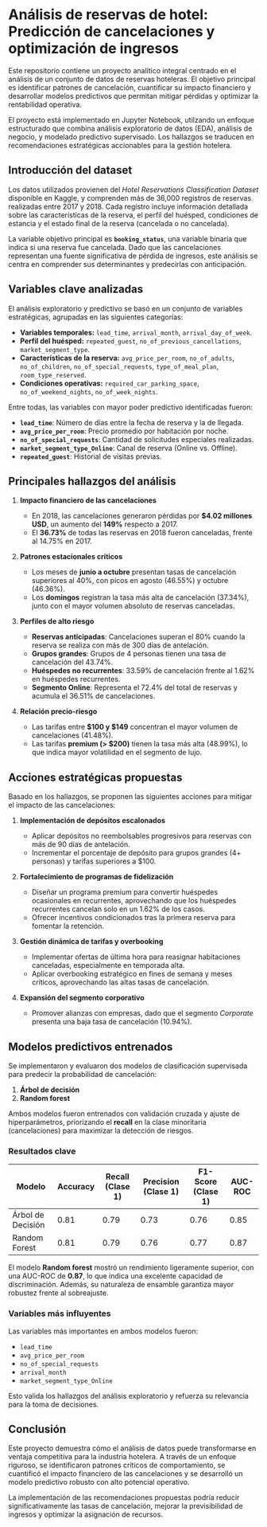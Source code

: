 
# Análisis de reservas de hotel: Predicción de cancelaciones y optimización de ingresos

Este repositorio contiene un proyecto analítico integral centrado en el análisis de un conjunto de datos de reservas hoteleras. El objetivo principal es identificar patrones de cancelación, cuantificar su impacto financiero y desarrollar modelos predictivos que permitan mitigar pérdidas y optimizar la rentabilidad operativa.

El proyecto está implementado en Jupyter Notebook, utilzando un enfoque estructurado que combina análisis exploratorio de datos (EDA), análisis de negocio, y modelado predictivo supervisado. Los hallazgos se traducen en recomendaciones estratégicas accionables para la gestión hotelera.



## Introducción del dataset


Los datos utilizados provienen del *Hotel Reservations Classification Dataset* disponible en Kaggle, y comprenden más de 36,000 registros de reservas realizadas entre 2017 y 2018. Cada registro incluye información detallada sobre las características de la reserva, el perfil del huésped, condiciones de estancia y el estado final de la reserva (cancelada o no cancelada).

La variable objetivo principal es **`booking_status`**, una variable binaria que indica si una reserva fue cancelada. Dado que las cancelaciones representan una fuente significativa de pérdida de ingresos, este análisis se centra en comprender sus determinantes y predecirlas con anticipación.


## Variables clave analizadas


El análisis exploratorio y predictivo se basó en un conjunto de variables estratégicas, agrupadas en las siguientes categorías:

- **Variables temporales:** `lead_time`, `arrival_month`, `arrival_day_of_week`.
- **Perfil del huésped:** `repeated_guest`, `no_of_previous_cancellations`, `market_segment_type`.
- **Características de la reserva:** `avg_price_per_room`, `no_of_adults`, `no_of_children`, `no_of_special_requests`, `type_of_meal_plan`, `room_type_reserved`.
- **Condiciones operativas:** `required_car_parking_space`, `no_of_weekend_nights`, `no_of_week_nights`.

Entre todas, las variables con mayor poder predictivo identificadas fueron:

- **`lead_time`**: Número de días entre la fecha de reserva y la de llegada.
- **`avg_price_per_room`**: Precio promedio por habitación por noche.
- **`no_of_special_requests`**: Cantidad de solicitudes especiales realizadas.
- **`market_segment_type_Online`**: Canal de reserva (Online vs. Offline).
- **`repeated_guest`**: Historial de visitas previas.


## Principales hallazgos del análisis

1. **Impacto financiero de las cancelaciones**
   - En 2018, las cancelaciones generaron pérdidas por **$4.02 millones USD**, un aumento del **149%** respecto a 2017.
   - El **36.73%** de todas las reservas en 2018 fueron canceladas, frente al 14.75% en 2017.

2. **Patrones estacionales críticos**
   - Los meses de **junio a octubre** presentan tasas de cancelación superiores al 40%, con picos en agosto (46.55%) y octubre (46.36%).
   - Los **domingos** registran la tasa más alta de cancelación (37.34%), junto con el mayor volumen absoluto de reservas canceladas.

3. **Perfiles de alto riesgo**
   - **Reservas anticipadas**: Cancelaciones superan el 80% cuando la reserva se realiza con más de 300 días de antelación.
   - **Grupos grandes**: Grupos de 4 personas tienen una tasa de cancelación del 43.74%.
   - **Huéspedes no recurrentes**: 33.59% de cancelación frente al 1.62% en huéspedes recurrentes.
   - **Segmento Online**: Representa el 72.4% del total de reservas y acumula el 36.51% de cancelaciones.

4. **Relación precio-riesgo**
   - Las tarifas entre **$100 y $149** concentran el mayor volumen de cancelaciones (41.48%).
   - Las tarifas **premium (> $200)** tienen la tasa más alta (48.99%), lo que indica mayor volatilidad en el segmento de lujo.



## Acciones estratégicas propuestas

Basado en los hallazgos, se proponen las siguientes acciones para mitigar el impacto de las cancelaciones:

1. **Implementación de depósitos escalonados**
   - Aplicar depósitos no reembolsables progresivos para reservas con más de 90 días de antelación.
   - Incrementar el porcentaje de depósito para grupos grandes (4+ personas) y tarifas superiores a $100.

2. **Fortalecimiento de programas de fidelización**
   - Diseñar un programa premium para convertir huéspedes ocasionales en recurrentes, aprovechando que los huéspedes recurrentes cancelan solo en un 1.62% de los casos.
   - Ofrecer incentivos condicionados tras la primera reserva para fomentar la retención.

3. **Gestión dinámica de tarifas y overbooking**
   - Implementar ofertas de última hora para reasignar habitaciones canceladas, especialmente en temporada alta.
   - Aplicar overbooking estratégico en fines de semana y meses críticos, aprovechando las altas tasas de cancelación.

4. **Expansión del segmento corporativo**
   - Promover alianzas con empresas, dado que el segmento *Corporate* presenta una baja tasa de cancelación (10.94%).



## Modelos predictivos entrenados

Se implementaron y evaluaron dos modelos de clasificación supervisada para predecir la probabilidad de cancelación:

1. **Árbol de decisión**
2. **Random forest**

Ambos modelos fueron entrenados con validación cruzada y ajuste de hiperparámetros, priorizando el **recall** en la clase minoritaria (cancelaciones) para maximizar la detección de riesgos.

### Resultados clave

| Modelo | Accuracy | Recall (Clase 1) | Precision (Clase 1) | F1-Score (Clase 1) | AUC-ROC |
|--------|----------|------------------|----------------------|--------------------|---------|
| Árbol de Decisión | 0.81 | 0.79 | 0.73 | 0.76 | 0.85 |
| Random Forest | 0.81 | 0.79 | 0.76 | 0.77 | 0.87 |

El modelo **Random forest** mostró un rendimiento ligeramente superior, con una AUC-ROC de **0.87**, lo que indica una excelente capacidad de discriminación. Además, su naturaleza de ensamble garantiza mayor robustez frente al sobreajuste.

### Variables más influyentes
Las variables más importantes en ambos modelos fueron:
- `lead_time`
- `avg_price_per_room`
- `no_of_special_requests`
- `arrival_month`
- `market_segment_type_Online`

Esto valida los hallazgos del análisis exploratorio y refuerza su relevancia para la toma de decisiones.



## Conclusión

Este proyecto demuestra cómo el análisis de datos puede transformarse en ventaja competitiva para la industria hotelera. A través de un enfoque riguroso, se identificaron patrones críticos de comportamiento, se cuantificó el impacto financiero de las cancelaciones y se desarrolló un modelo predictivo robusto con alto potencial operativo.

La implementación de las recomendaciones propuestas podría reducir significativamente las tasas de cancelación, mejorar la previsibilidad de ingresos y optimizar la asignación de recursos.


